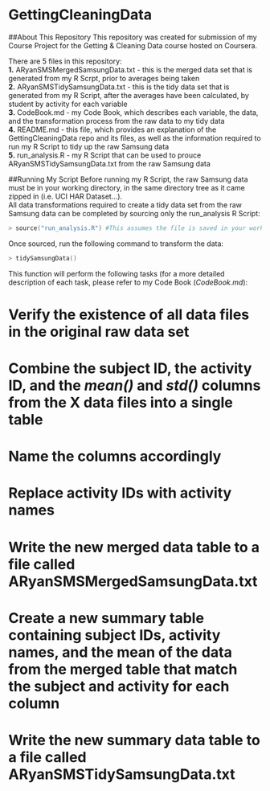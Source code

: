 GettingCleaningData
===================

##About This Repository
This repository was created for submission of my Course Project for the Getting &amp; Cleaning Data course hosted on Coursera.

There are 5 files in this repository:  
**1.** ARyanSMSMergedSamsungData.txt - this is the merged data set that is generated from my R Scrpt, prior to averages being taken  
**2.** ARyanSMSTidySamsungData.txt - this is the tidy data set that is generated from my R Script, after the averages have been calculated, by student by activity for each variable  
**3.** CodeBook.md - my Code Book, which describes each variable, the data, and the transformation process from the raw data to my tidy data  
**4.** README.md - this file, which provides an explanation of the GettingCleaningData repo and its files, as well as the information required to run my R Script to tidy up the raw Samsung data  
**5.** run_analysis.R - my R Script that can be used to prouce ARyanSMSTidySamsungData.txt from the raw Samsung data  

##Running My Script
Before running my R Script, the raw Samsung data must be in your working directory, in the same directory tree as it came zipped in (i.e. UCI HAR Dataset\...).  
All data transformations required to create a tidy data set from the raw Samsung data can be completed by sourcing only the run_analysis R Script:  
```S
> source("run_analysis.R") #This assumes the file is saved in your working directory
```
Once sourced, run the following command to transform the data:
```S
> tidySamsungData()
```
This function will perform the following tasks (for a more detailed description of each task, please refer to my Code Book (_CodeBook.md_):  
# Verify the existence of all data files in the original raw data set
# Combine the subject ID, the activity ID, and the _mean()_ and _std()_ columns from the X data files into a single table
# Name the columns accordingly
# Replace activity IDs with activity names
# Write the new merged data table to a file called ARyanSMSMergedSamsungData.txt
# Create a new summary table containing subject IDs, activity names, and the mean of the data from the merged table that match the subject and activity for each column
# Write the new summary data table to a file called ARyanSMSTidySamsungData.txt